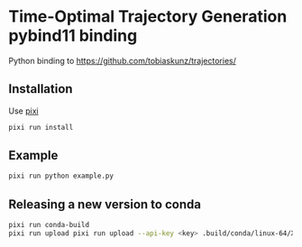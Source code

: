 # Time-Optimal Trajectory Generation pybind11 binding

Python binding to https://github.com/tobiaskunz/trajectories/

## Installation

Use [pixi](pixi.sh)

```bash
pixi run install
```

## Example

```bash
pixi run python example.py
```

## Releasing a new version to conda

```bash
pixi run conda-build
pixi run upload pixi run upload --api-key <key> .build/conda/linux-64/XXX.conda
```
